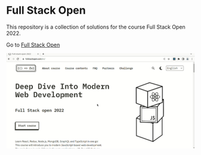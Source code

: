 # Full Stack Open

This repository is a collection of solutions for the course Full Stack Open 2022. 

Go to [Full Stack Open](https://fullstackopen.com/en/)

![](./full-stack-open.gif)

